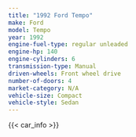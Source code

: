 ```yaml
---
title: "1992 Ford Tempo"
make: Ford
model: Tempo
year: 1992
engine-fuel-type: regular unleaded
engine-hp: 140
engine-cylinders: 6
transmission-type: Manual
driven-wheels: Front wheel drive
number-of-doors: 4
market-category: N/A
vehicle-size: Compact
vehicle-style: Sedan
---
```


{{< car_info >}}
